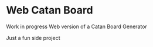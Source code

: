 # Web Catan Board
Work in progress Web version of a Catan Board Generator

Just a fun side project 
